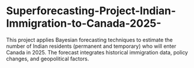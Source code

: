 # Superforecasting-Project-Indian-Immigration-to-Canada-2025-
This project applies Bayesian forecasting techniques to estimate the number of Indian residents (permanent and temporary) who will enter Canada in 2025. The forecast integrates historical immigration data, policy changes, and geopolitical factors.
